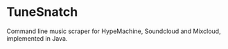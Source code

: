 TuneSnatch
==========

Command line music scraper for HypeMachine, Soundcloud and Mixcloud, implemented in Java.
